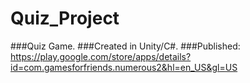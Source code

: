 # Quiz_Project

###Quiz Game.
###Created in Unity/C#.
###Published: https://play.google.com/store/apps/details?id=com.gamesforfriends.numerous2&hl=en_US&gl=US
